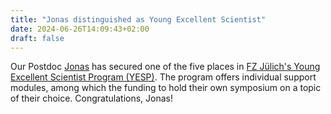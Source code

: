 ```yaml
---
title: "Jonas distinguished as Young Excellent Scientist"
date: 2024-06-26T14:09:43+02:00
draft: false
---
```


Our Postdoc [Jonas](/people/jonas/) has secured one of the five places in [FZ Jülich's Young Excellent Scientist Program (YESP)](https://www.fz-juelich.de/en/research/young-scientists/young-excellent-scientist-program). The program offers individual support modules, among which the funding to hold their own symposium on a topic of their choice. Congratulations, Jonas!
